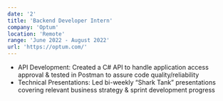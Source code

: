 ```yaml
---
date: '2'
title: 'Backend Developer Intern'
company: 'Optum'
location: 'Remote'
range: 'June 2022 - August 2022'
url: 'https://optum.com/'
---
```


- API Development: Created a C# API to handle application access approval & tested in Postman to assure code quality/reliability
- Technical Presentations: Led bi-weekly “Shark Tank” presentations covering relevant business strategy & sprint development progress